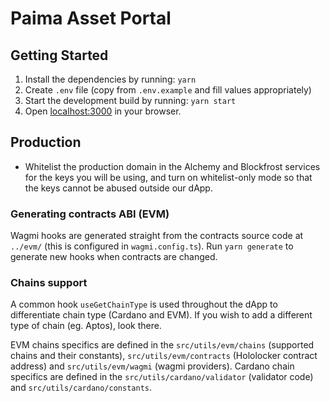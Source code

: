 # Paima Asset Portal

## Getting Started

1. Install the dependencies by running: `yarn`
2. Create `.env` file (copy from `.env.example` and fill values appropriately)
3. Start the development build by running: `yarn start`
4. Open [localhost:3000](http://localhost:3000) in your browser.

## Production

- Whitelist the production domain in the Alchemy and Blockfrost services for the keys you will be using, and turn on whitelist-only mode so that the keys cannot be abused outside our dApp.

### Generating contracts ABI (EVM)

Wagmi hooks are generated straight from the contracts source code at `../evm/` (this is configured in `wagmi.config.ts`).
Run `yarn generate` to generate new hooks when contracts are changed.

### Chains support

A common hook `useGetChainType` is used throughout the dApp to differentiate chain type (Cardano and EVM). If you wish to add a different type of chain (eg. Aptos), look there.

EVM chains specifics are defined in the `src/utils/evm/chains` (supported chains and their constants), `src/utils/evm/contracts` (Hololocker contract address) and `src/utils/evm/wagmi` (wagmi providers).
Cardano chain specifics are defined in the `src/utils/cardano/validator` (validator code) and `src/utils/cardano/constants`.
